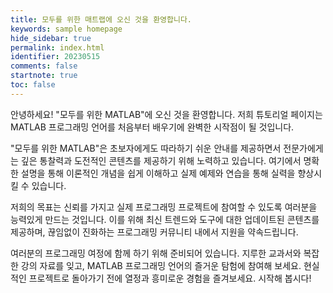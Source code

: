 ```yaml
---
title: 모두를 위한 매트랩에 오신 것을 환영합니다.
keywords: sample homepage
hide_sidebar: true
permalink: index.html
identifier: 20230515
comments: false
startnote: true
toc: false
---
```


안녕하세요! "모두를 위한 MATLAB"에 오신 것을 환영합니다. 저희 튜토리얼 페이지는 MATLAB 프로그래밍 언어를 처음부터 배우기에 완벽한 시작점이 될 것입니다.

"모두를 위한 MATLAB"은 초보자에게도 따라하기 쉬운 안내를 제공하면서 전문가에게는 깊은 통찰력과 도전적인 콘텐츠를 제공하기 위해 노력하고 있습니다. 여기에서 명확한 설명을 통해 이론적인 개념을 쉽게 이해하고 실제 예제와 연습을 통해 실력을 향상시킬 수 있습니다.

저희의 목표는 신뢰를 가지고 실제 프로그래밍 프로젝트에 참여할 수 있도록 여러분을 능력있게 만드는 것입니다. 이를 위해 최신 트렌드와 도구에 대한 업데이트된 콘텐츠를 제공하며, 끊임없이 진화하는 프로그래밍 커뮤니티 내에서 지원을 약속드립니다.

여러분의 프로그래밍 여정에 함께 하기 위해 준비되어 있습니다. 지루한 교과서와 복잡한 강의 자료를 잊고, MATLAB 프로그래밍 언어의 즐거운 탐험에 참여해 보세요. 현실적인 프로젝트로 돌아가기 전에 열정과 흥미로운 경험을 즐겨보세요. 시작해 봅시다!